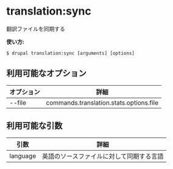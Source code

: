 # translation:sync
翻訳ファイルを同期する

**使い方:**
```
$ drupal translation:sync [arguments] [options]
```

## 利用可能なオプション
オプション | 詳細
-------|-------------
--file | commands.translation.stats.options.file

## 利用可能な引数
引数 | 詳細
---------|-------------
language | 英語のソースファイルに対して同期する言語
